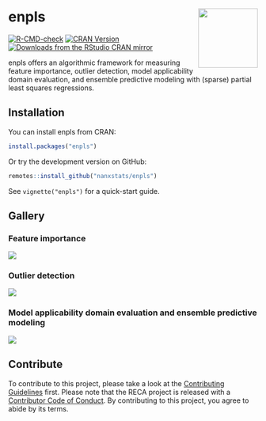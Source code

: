 
<!-- README.md is generated from README.Rmd. Please edit that file -->

# enpls <img src="man/figures/logo.png" align="right" width="120" />

<!-- badges: start -->

[![R-CMD-check](https://github.com/nanxstats/enpls/actions/workflows/R-CMD-check.yaml/badge.svg)](https://github.com/nanxstats/enpls/actions/workflows/R-CMD-check.yaml)
[![CRAN
Version](https://www.r-pkg.org/badges/version/enpls)](https://cran.r-project.org/package=enpls)
[![Downloads from the RStudio CRAN
mirror](https://cranlogs.r-pkg.org/badges/enpls)](https://cranlogs.r-pkg.org/badges/enpls)
<!-- badges: end -->

enpls offers an algorithmic framework for measuring feature importance,
outlier detection, model applicability domain evaluation, and ensemble
predictive modeling with (sparse) partial least squares regressions.

## Installation

You can install enpls from CRAN:

``` r
install.packages("enpls")
```

Or try the development version on GitHub:

``` r
remotes::install_github("nanxstats/enpls")
```

See `vignette("enpls")` for a quick-start guide.

## Gallery

### Feature importance

![](man/figures/feature-importance.png)

### Outlier detection

![](man/figures/outlier-detection.png)

### Model applicability domain evaluation and ensemble predictive modeling

![](man/figures/ensemble-modeling.png)

## Contribute

To contribute to this project, please take a look at the [Contributing
Guidelines](https://nanx.me/enpls/CONTRIBUTING.html) first. Please note
that the RECA project is released with a [Contributor Code of
Conduct](https://nanx.me/enpls/CODE_OF_CONDUCT.html). By contributing to
this project, you agree to abide by its terms.
